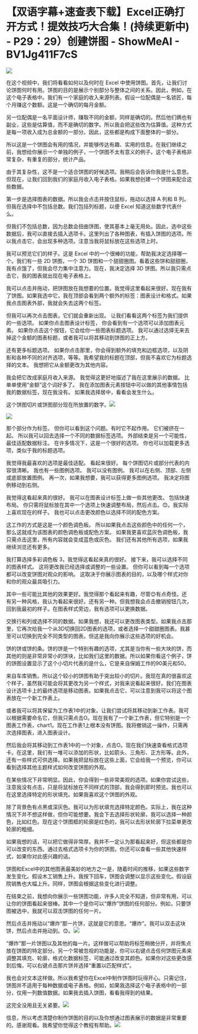 # 【双语字幕+速查表下载】Excel正确打开方式！提效技巧大合集！(持续更新中) - P29：29）创建饼图 - ShowMeAI - BV1Jg411F7cS

![](img/c335e2a737e3c47dadb54e9f941d04fa_0.png)

在这个视频中，我们将看看如何以及何时在 Excel 中使用饼图。首先，让我们讨论饼图何时有用。饼图的目的是展示个别部分与整体之间的关系。因此，例如，在这个电子表格中。我们有一个家庭的收入来源列表。假设一位配偶是一名锁匠，每个月赚这个数额。这是一个确切的每月金额。

另一位配偶是一名平面设计师，赚取不同的金额，同样是确切的。然后他们俩也有副业，这些是估算值，而不是确切的数字。所以我会把这些改为估算值。这种方式是每一项收入成为总金额的一部分。因此，这些都是构成下面整体的一部分。

所以这是一个饼图会有用的情况，并能够传达有趣、实用的信息。在我们继续之前，我想给你展示一个单独的例子，一个饼图不太有意义的例子。这个电子表格非常复杂，有重复的部分，统计产品。

由于其复杂性，这不是一个适合饼图的好候选项。我稍后会告诉你我是什么意思。但现在，让我们回到我们的家庭月收入电子表格。如果我想创建一个饼图来配合这些数据。

第一步是选择图表的数据。所以我会点击并按住鼠标，拖动以选择 A 列和 B 列。但我在选择中不包括总数。我们包括列标题，以便 Excel 知道这些数字代表什么。

但我们不包括总数，因为总数会扭曲饼图，使其基本上毫无用处。因此，选中这些数据后，我可以直接去插入选项卡。这里列出了各种图表，有插入饼图的选项。所以我点击它，会出现多种选项。注意当我将鼠标放在这些选项上时。

我可以预览它们的样子。这是 Excel 中的一个很棒的功能，帮助我决定选择哪一个。我们有一些 2D 饼图，一个 3D 饼图和一个甜甜圈图。看着这些饼和甜甜圈，我有点饿了，但我会尽力集中注意力。现在，我决定选择 3D 饼图。所以我只需点击它，我的图表就出现在电子表格上。

我可以点击并拖动，把饼图放在我想要的位置。我觉得这里看起来很好。现在我有了饼图。如果我选中它，我在顶部会看到两个额外的标签：图表设计和格式。如果我点击图表外部，我就会失去这两个标签。

但我可以再次点击图表，它们就会重新出现。 让我们看看这两个标签为我们提供的一些选项。 如果你点击图表设计标签， 你会看到有一个选项可以添加图表元素。 如果你点击这个按钮，它会给你一些图表标题选项。 我可以通过选择无来去掉这个金额的图表标题，或者我可以将其移动到饼图的正上方。

还有更多标题选项。 如果你点击那里，你会得到额外的填充和边框选项，以及阴影和各种不同的对齐选项，等等。我希望我的标题在顶部，但我不喜欢它为标题选择的文本。 我想把它从金额更改为其他内容。

我会把它改成家庭月收入来源。 我觉得这更好地描述了我在这里展示的数据。 比单单使用“金额”这个词好多了。 我在添加图表元素按钮中可以做的其他事情包括我的数据标签，现在我没有。 如果我选择居中，看看会发生什么。

这个饼图切片或饼图部分现在所放置的数字。![](img/c335e2a737e3c47dadb54e9f941d04fa_2.png)

![](img/c335e2a737e3c47dadb54e9f941d04fa_3.png)

那个部分作为标签。 但你可以看到这个问题。有时它不起作用。 它们被挤在一起。 所以我可以回去选择一个不同的数据标签选项。 外部结束是另一个可能性，最佳适配数据标注。 在许多情况下，这是一个很好的选项。 你也可以加载更多选项，类似于我的标题选项。

我觉得我最喜欢的选项是最佳适配。 看起来很好。 每个饼图切片或部分代表的内容很清晰。 我也有一些图例选项。 我可以没有图例。 我可以在右侧、顶部、左侧或底部放置图例。 再一次，如果我想要，我可以获得更多图例选项。 我决定将图例移动到右侧。

我觉得这看起来真的很好。 我可以在图表设计标签上做一些其他更改。 包括快速布局。 你只需将鼠标放在其中一个选项上快速调整布局，然后点击。😊。我实际上喜欢现在的样子。 我也可以点击更改颜色以选择不同的配色方案。

这工作的方式是这是一个颜色调色板。 所以如果我点击这些颜色中的任何一个，那么这就成为该图表的颜色调色板或配色方案。 如果我更喜欢蓝灰色调色板，我只需点击这里，所有内容就会变成蓝色或灰色。 我们还有其他所有选项，如果我继续浏览还有更多。

我打算选择多彩调色板 3，我觉得这看起来真的很好。 接下来，我可以选择不同的图表样式。 这将更改我已经选择或调整的一些设置。 但你可以看到每一个选项都可以改变饼图对观众的影响。 这取决于你展示图表的目的，以及哪个样式对你和你的观众最具吸引力。

其中一些可能比其他的效果更好。我觉得那个看起来有趣，尽管😊有点奇怪。还有另一种风格，我认为看起来很好。还有另一种。但我想我会点击撤销按钮几次，回到我最初的样子。在图表样式旁边，我有选项可以更换数据。

交换行和列或选择不同的数据。如果我想，我还可以更改图表类型。如果我点击那里，它再次给我一个从3D切换回2D图表的选项，或者选择一个甜甜圈图表。我甚至可以切换到完全不同类型的图表。但这是我向你展示这些选项的好机会。

饼的饼或饼的条。饼的饼是一个特别有趣的选项，尤其是当你有一些大块的饼，而其他的则是非常非常小的饼块，比如我们这里的数据。所以如果你看这个例子，饼的饼图设置显示了这个小切片代表的是什么，它是来自保姆工作的90美元和50。

来自车库销售。所以这个较小的饼图有助于突出较小的切片。我现在真的很喜欢这个样子，虽然我可能会将其更改为另一个样式，对我来说看起来很好。我们在图表设计选项卡上的最终选项是移动图表。如果我点击它，可以注意到我可以将这个图表放在一个新工作表上。

或者我可以将其保留为工作表1中的对象。让我们尝试将其移动到新工作表。我可以根据需要命名它，但我只需点击O。现在我有了一个新工作表，但它特别是一个图表工作表，chart1。现在工作表1上根本没有饼图。我将撤销这一操作，只需再次选择图表，进入图表设计。

然后我会将其移动到工作表1中的一个对象，点击O。现在我们快速查看格式选项卡。在这里，我们有一堆可以添加的形状，比如箭头、三角形、正方形等。此外，还有一些样式可供选择。如果我把鼠标放在这些上面，它会给我一个预览，你可以看到选择其他主题样式如何改变饼图的外观。

在某些情况下非常明显。因此，你会得到一些非常美观的选项。如果你尝试这些，注意我没有点击，只是将鼠标放在不同样式的顶部，我会得到即时预览。我也可以在这里选择特定的形状填充。如果我喜欢这个饼图的外观。

除了背景色有点黑或深灰色。我可以为形状填充选择特定颜色。实际上，我在这种情况下并不想这样做，但你可能想要。我会下去选择形状轮廓，我可以选择一种颜色，比如红色。现在这个饼图框的轮廓是红色的，我可以去形状轮廓下拉菜单更改轮廓的粗细。

如果我想的话，可以把它做得非常厚。我并不一定认为那看起来好，但这些都是你可以改变的东西。通过去格式选项卡为你的饼图，你还可以查看一些其他快速样式，如果你对此感兴趣的话。

饼图和Excel中的其他图表最美妙的地方之一是，随着时间的推移，如果这些数字发生变化。假设木工销售上升。我按下回车，饼图会调整以显示这些变化。假设庭院销售也大幅上升。同样，饼图会根据这些变化进行调整。

在结束之前，我想向你展示一些饼图功能，许多人完全不知道，但非常有用，可以让你的饼图看起来很棒。其中一个是你可以“爆炸”饼图的任何部分。例如，只要饼图被选中，我就可以双击饼图的任何一片。

然后点击并拖动以“爆炸”那一片饼，这就是它的意思。“爆炸”。我可以双击这块饼，然后点击并拖动到。😊。![](img/c335e2a737e3c47dadb54e9f941d04fa_5.png)

“爆炸”那一片饼图以及其他的每一片。这样做可以帮助将标签稍微分开，并将焦点放在饼图的特定部分。另一个常被忽视的功能是，你可以右键点击任何饼图元素来调整其填充、轮廓，格式化数据标签，可能通过改变其颜色。如果你对这些更改感到后悔，可以右键点击那片饼并选择“重置以匹配样式”。

我也会对文本这样做。所以我希望你在Excel中制作饼图时玩得开心。只需记住，饼图并不适用于每种数据或电子表格。例如，如果我选择这个电子表格中的一部分，仅用一列数值数据。如果我去插入饼图，看看我得到的结果。

这完全没用且无关紧要。![](img/c335e2a737e3c47dadb54e9f941d04fa_7.png)

信息，所以考虑清楚你制作饼图的目的以及你想通过图表展示的数据是非常重要的。感谢观看。我希望你觉得这个教程有帮助。![](img/c335e2a737e3c47dadb54e9f941d04fa_9.png)

